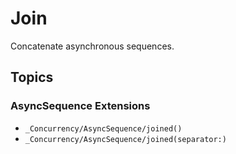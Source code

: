 # Join

Concatenate asynchronous sequences.

## Topics

### AsyncSequence Extensions

- ``_Concurrency/AsyncSequence/joined()``
- ``_Concurrency/AsyncSequence/joined(separator:)``
